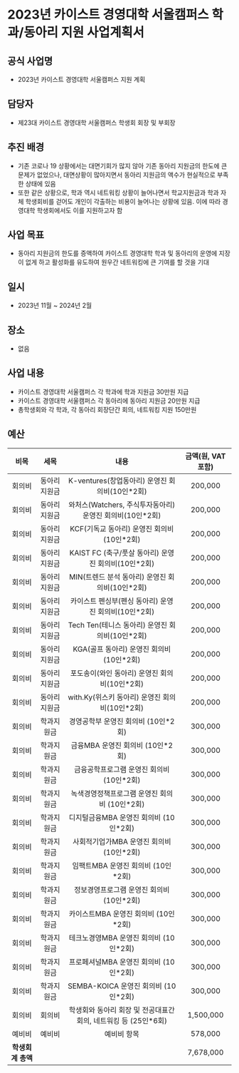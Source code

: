 2023년 카이스트 경영대학 서울캠퍼스 학과/동아리 지원 사업계획서
===

## 공식 사업명
- 2023년 카이스트 경영대학 서울캠퍼스 지원 계획

## 담당자
- 제23대 카이스트 경영대학 서울캠퍼스 학생회 회장 및 부회장

## 추진 배경
- 기존 코로나 19 상황에서는 대면기회가 많지 않아 기존 동아리 지원금의 한도에 큰 문제가 없었으나, 대면상황이 많아지면서 동아리 지원금의 액수가 현실적으로 부족한 상태에 있음
- 또한 같은 상황으로, 학과 역시 네트워킹 상황이 늘어나면서 학교지원금과 학과 자체 학생회비를 걷어도 개인이 각출하는 비용이 늘어나는 상황에 있음. 이에 따라 경영대학 학생회에서도 이를 지원하고자 함

## 사업 목표
- 동아리 지원금의 한도를 증액하여 카이스트 경영대학 학과 및 동아리의 운영에 지장이 없게 하고 활성화를 유도하여 원우간 네트워킹에 큰 기여를 할 것을 기대

## 일시
- 2023년 11월 ~ 2024년 2월

## 장소
- 없음

## 사업 내용
- 카이스트 경영대학 서울캠퍼스 각 학과에 학과 지원금 30만원 지급
- 카이스트 경영대학 서울캠퍼스 각 동아리에 동아리 지원금 20만원 지급
- 총학생회와 각 학과, 각 동아리 회장단간 회의, 네트워킹 지원 150만원

## 예산

| 비목       | 세목        | 내용  | 금액(원, VAT포함) |
|:--------:|:---------:|:---------:|:------------:|
| 회의비 | 동아리지원금 | K-ventures(창업동아리) 운영진 회의비(10인*2회)      | 200,000  |
| 회의비 | 동아리지원금 | 와처스(Watchers, 주식투자동아리) 운영진 회의비(10인*2회) | 200,000  |
| 회의비 | 동아리지원금 | KCF(기독교 동아리) 운영진 회의비(10인*2회)           | 200,000  |
| 회의비 | 동아리지원금 | KAIST FC (축구/풋살 동아리) 운영진 회의비(10인*2회)   | 200,000  |
| 회의비 | 동아리지원금 | MIN(트렌드 분석 동아리) 운영진 회의비(10인*2회)        | 200,000  |
| 회의비 | 동아리지원금 | 카이스트 펜싱부(펜싱 동아리) 운영진 회의비(10인*2회)       | 200,000  |
| 회의비 | 동아리지원금 | Tech Ten(테니스 동아리) 운영진 회의비(10인*2회)      | 200,000  |
| 회의비 | 동아리지원금 | KGA(골프 동아리) 운영진 회의비(10인*2회)            | 200,000  |
| 회의비 | 동아리지원금 | 포도송이(와인 동아리) 운영진 회의비(10인*2회)           | 200,000  |
| 회의비 | 동아리지원금 | with.Ky(위스키 동아리) 운영진 회의비(10인*2회)       | 200,000  |
| 회의비 | 학과지원금  | 경영공학부 운영진 회의비 (10인*2회)                 | 300,000  |
| 회의비 | 학과지원금  | 금융MBA 운영진 회의비 (10인*2회)                  | 300,000  |
| 회의비 | 학과지원금  | 금융공학프로그램 운영진 회의비 (10인*2회)               | 300,000  |
| 회의비 | 학과지원금  | 녹색경영정책프로그램 운영진 회의비 (10인*2회)             | 300,000  |
| 회의비 | 학과지원금  | 디지털금융MBA 운영진 회의비 (10인*2회)               | 300,000  |
| 회의비 | 학과지원금  | 사회적기업가MBA 운영진 회의비 (10인*2회)              | 300,000  |
| 회의비 | 학과지원금  | 임팩트MBA 운영진 회의비 (10인*2회)                 | 300,000  |
| 회의비 | 학과지원금  | 정보경영프로그램 운영진 회의비 (10인*2회)               | 300,000  |
| 회의비 | 학과지원금 | 카이스트MBA 운영진 회의비 (10인*2회)                     | 300,000    |
| 회의비 | 학과지원금 | 테크노경영MBA 운영진 회의비 (10인*2회)               | 300,000    |
| 회의비 | 학과지원금 | 프로페셔널MBA 운영진 회의비 (10인*2회)           | 300,000    |
| 회의비 | 학과지원금 | SEMBA-KOICA 운영진 회의비 (10인*2회)        | 300,000    |
| 회의비   | 회의비   | 학생회와 동아리 회장 및 전공대표간 회의, 네트워킹 등 (25인*6회)  | 1,500,000  |
| 예비비   | 예비비   | 예비비 항목                         | 578,000    |
|  **학생회계 총액**     |       |                                |      7,678,000     |
